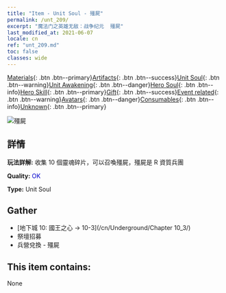 ```yaml
---
title: "Item - Unit Soul - 殭屍"
permalink: /unt_209/
excerpt: "魔法门之英雄无敌：战争纪元  殭屍"
last_modified_at: 2021-06-07
locale: cn
ref: "unt_209.md"
toc: false
classes: wide
---
```

 [Materials](/ItemsCN/){: .btn .btn--primary}[Artifacts](/ItemsCN/Artifacts/){: .btn .btn--success}[Unit Soul](/ItemsCN/UnitSoul/){: .btn .btn--warning}[Unit Awakening](/ItemsCN/UnitAwakening/){: .btn .btn--danger}[Hero Soul](/ItemsCN/HeroSoul/){: .btn .btn--info}[Hero Skill](/ItemsCN/HeroSkill/){: .btn .btn--primary}[Gift](/ItemsCN/Gift/){: .btn .btn--success}[Event related](/ItemsCN/Events/){: .btn .btn--warning}[Avatars](/ItemsCN/Avatars/){: .btn .btn--danger}[Consumables](/ItemsCN/Consumables/){: .btn .btn--info}[Unknown](/ItemsCN/Unknown/){: .btn .btn--primary}

 ![殭屍](/images/u/ti_jiangshi.jpg)

## 詳情
 **玩法詳解:** 收集 10 個靈魂碎片，可以召喚殭屍，殭屍是 R 資質兵團

 **Quality:** <span style="color: #0000CD">OK</span>

 **Type:** Unit Soul

## Gather

*    [地下城 10: 國王之心 -> 10-3](/cn/Underground/Chapter 10_3/) 
*    祭壇招募 
*    兵營兌換 - 殭屍 

## This item contains:

  None

